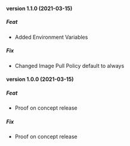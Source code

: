 <a name="version 1.1.0"></a>
#### version 1.1.0 (2021-03-15)

##### Feat

* Added Environment Variables

##### Fix

* Changed Image Pull Policy default to always

<a name="version 1.0.0"></a>
#### version 1.0.0 (2021-03-15)

##### Feat

* Proof on concept release

##### Fix

* Proof on concept release
